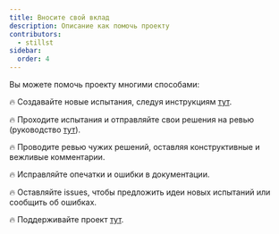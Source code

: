 ```yaml
---
title: Вносите свой вклад
description: Описание как помочь проекту
contributors:
  - stillst
sidebar:
  order: 4
---
```


Вы можете помочь проекту многими способами:

🔥 Создавайте новые испытания, следуя инструкциям [тут](/guides/create-challenge).

🔥 Проходите испытания и отправляйте свои решения на ревью (руководство [тут](/guides/resolve-challenge)).

🔥 Проводите ревью чужих решений, оставляя конструктивные и вежливые комментарии.

🔥 Исправляйте опечатки и ошибки в документации.

🔥 Оставляйте issues, чтобы предложить идеи новых испытаний или сообщить об ошибках.

🔥 Поддерживайте проект [тут](https://github.com/sponsors/tomalaforge).
